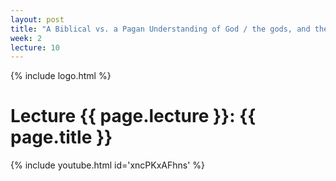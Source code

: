```yaml
---
layout: post
title: "A Biblical vs. a Pagan Understanding of God / the gods, and the Cosmos"
week: 2
lecture: 10
---
```


{% include logo.html %}

# Lecture {{ page.lecture }}: {{ page.title }}

{% include youtube.html id='xncPKxAFhns' %}
